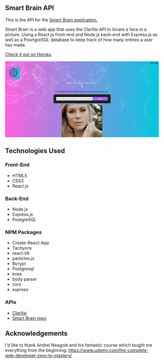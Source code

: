 ## Smart Brain API
This is the API for the <a href="https://github.com/BadassHenkka/smart-brain">Smart Brain application.</a>

Smart Brain is a web app that uses the Clarifai API to locate a face in a picture. Using a React.js front-end and Node.js back-end with Express.js as well as a PosrtgreSQL database to keep track of how many entries a user has made.

<a href="https://smart-brain-bh.herokuapp.com/">Check it out on Heroku</a>

![picture of the app](https://github.com/BadassHenkka/smart-brain/blob/master/smart-brain-example.png)

## Technologies Used
### Front-End
* HTML5
* CSS3
* React.js

### Back-End
* Node.js
* Express.js
* PostgreSQL

### NPM Packages
* Create-React-App
* Tachyons
* react-tilt
* particles.js
* Bcrypt
* Postgresql
* knex
* body parser
* cors
* express

### APIs
* <a href="https://clarifai.com/models/face-detection-image-recognition-model-a403429f2ddf4b49b307e318f00e528b-detection">Clarifai</a>
* <a href="https://github.com/BadassHenkka/smart-brain">Smart Brain repo</a>

## Acknowledgements
I'd like to thank Andrei Neagoie and his fantastic course which taught me everything from the beginning: https://www.udemy.com/the-complete-web-developer-zero-to-mastery/
